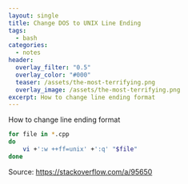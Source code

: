 ```yaml
---
layout: single
title: Change DOS to UNIX Line Ending
tags:
  - bash
categories:
  - notes
header:
  overlay_filter: "0.5"
  overlay_color: "#000"
  teaser: /assets/the-most-terrifying.png
  overlay_image: /assets/the-most-terrifying.png
excerpt: How to change line ending format
---
```

How to change line ending format

```sh
for file in *.cpp
do 
    vi +':w ++ff=unix' +':q' "$file"
done
```

Source:
https://stackoverflow.com/a/95650